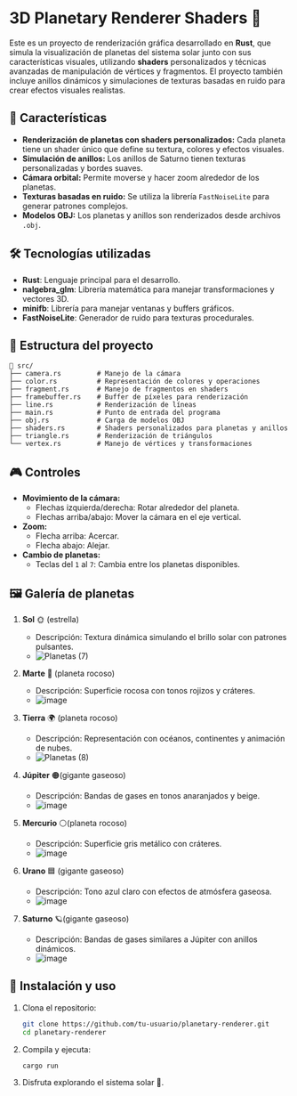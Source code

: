 # 3D Planetary Renderer Shaders 🌌

Este es un proyecto de renderización gráfica desarrollado en **Rust**, que simula la visualización de planetas del sistema solar junto con sus características visuales, utilizando **shaders** personalizados y técnicas avanzadas de manipulación de vértices y fragmentos. El proyecto también incluye anillos dinámicos y simulaciones de texturas basadas en ruido para crear efectos visuales realistas.

## 🚀 Características

- **Renderización de planetas con shaders personalizados:** Cada planeta tiene un shader único que define su textura, colores y efectos visuales.
- **Simulación de anillos:** Los anillos de Saturno tienen texturas personalizadas y bordes suaves.
- **Cámara orbital:** Permite moverse y hacer zoom alrededor de los planetas.
- **Texturas basadas en ruido:** Se utiliza la librería `FastNoiseLite` para generar patrones complejos.
- **Modelos OBJ:** Los planetas y anillos son renderizados desde archivos `.obj`.

## 🛠️ Tecnologías utilizadas

- **Rust**: Lenguaje principal para el desarrollo.
- **nalgebra_glm**: Librería matemática para manejar transformaciones y vectores 3D.
- **minifb**: Librería para manejar ventanas y buffers gráficos.
- **FastNoiseLite**: Generador de ruido para texturas procedurales.

## 📂 Estructura del proyecto

```
📁 src/
├── camera.rs         # Manejo de la cámara
├── color.rs          # Representación de colores y operaciones
├── fragment.rs       # Manejo de fragmentos en shaders
├── framebuffer.rs    # Buffer de píxeles para renderización
├── line.rs           # Renderización de líneas
├── main.rs           # Punto de entrada del programa
├── obj.rs            # Carga de modelos OBJ
├── shaders.rs        # Shaders personalizados para planetas y anillos
├── triangle.rs       # Renderización de triángulos
└── vertex.rs         # Manejo de vértices y transformaciones
```

## 🎮 Controles

- **Movimiento de la cámara:**
  - Flechas izquierda/derecha: Rotar alrededor del planeta.
  - Flechas arriba/abajo: Mover la cámara en el eje vertical.
- **Zoom:**
  - Flecha arriba: Acercar.
  - Flecha abajo: Alejar.
- **Cambio de planetas:**
  - Teclas del `1` al `7`: Cambia entre los planetas disponibles.

## 🖼️ Galería de planetas

1. **Sol** 🌞 (estrella)
   - Descripción: Textura dinámica simulando el brillo solar con patrones pulsantes.
   - ![Planetas (7)](https://github.com/user-attachments/assets/057846fc-d3ab-403d-812c-4fe5a2199e3b)


2. **Marte** 🔴 (planeta rocoso)
   - Descripción: Superficie rocosa con tonos rojizos y cráteres.
   - ![image](https://github.com/user-attachments/assets/e2f2cb67-dbda-4aeb-86ea-c78693bfa897)

3. **Tierra** 🌍 (planeta rocoso)
   - Descripción: Representación con océanos, continentes y animación de nubes.
   - ![Planetas (8)](https://github.com/user-attachments/assets/9dbad704-babf-49b3-9c08-93185a586c83)

4. **Júpiter** 🟠(gigante gaseoso)
   - Descripción: Bandas de gases en tonos anaranjados y beige.
   - ![image](https://github.com/user-attachments/assets/3aedc07d-40de-4d5d-bf71-25795ccdd56e)

5. **Mercurio** ⚪(planeta rocoso)
   - Descripción: Superficie gris metálico con cráteres.
   - ![image](https://github.com/user-attachments/assets/2505133a-2d50-4d0e-9e68-0c823fcb5aea)

6. **Urano** 🟦 (gigante gaseoso)
   - Descripción: Tono azul claro con efectos de atmósfera gaseosa.
   - ![image](https://github.com/user-attachments/assets/94a4a09d-9349-462c-aed3-0b06a2c29a5f)

7. **Saturno** 🪐(gigante gaseoso)
   - Descripción: Bandas de gases similares a Júpiter con anillos dinámicos.
   - ![image](https://github.com/user-attachments/assets/580d43e6-3ace-4161-987c-10f46ba9982b)



## 🔧 Instalación y uso

1. Clona el repositorio:
   ```bash
   git clone https://github.com/tu-usuario/planetary-renderer.git
   cd planetary-renderer
   ```

2. Compila y ejecuta:
   ```bash
   cargo run
   ```

3. Disfruta explorando el sistema solar 🌌.


